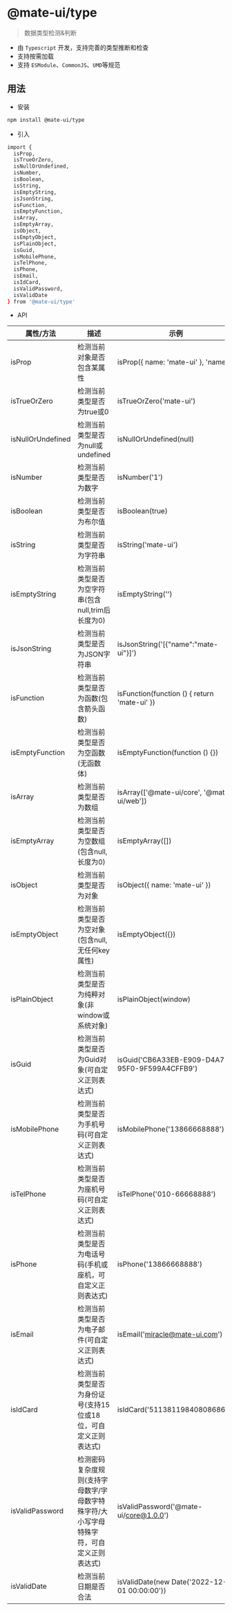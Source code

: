 # @mate-ui/type

> 数据类型检测&判断

- 由 `Typescript` 开发，支持完善的类型推断和检查
- 支持按需加载
- 支持 `ESModule`、`CommonJS`、`UMD`等规范

## 用法
- 安装
```sh
npm install @mate-ui/type
```
- 引入
```sh
import { 
  isProp, 
  isTrueOrZero, 
  isNullOrUndefined, 
  isNumber, 
  isBoolean,
  isString,
  isEmptyString,
  isJsonString,
  isFunction,
  isEmptyFunction,
  isArray,
  isEmptyArray,
  isObject, 
  isEmptyObject,
  isPlainObject,
  isGuid,
  isMobilePhone,
  isTelPhone,
  isPhone,
  isEmail,
  isIdCard,
  isValidPassword,
  isValidDate
} from '@mate-ui/type'
```
- API

|  属性/方法  | 描述 | 示例 | 参数 |
| ---------- | ---------- | ---------- | ---------- |
| isProp | 检测当前对象是否包含某属性 | isProp({ name: 'mate-ui' }, 'name') | item, key |
| isTrueOrZero | 检测当前类型是否为true或0 | isTrueOrZero('mate-ui') | item |
| isNullOrUndefined | 检测当前类型是否为null或undefined | isNullOrUndefined(null) | item |
| isNumber | 检测当前类型是否为数字 | isNumber('1') | item |
| isBoolean | 检测当前类型是否为布尔值 | isBoolean(true) | item |
| isString | 检测当前类型是否为字符串 | isString('mate-ui') | item |
| isEmptyString | 检测当前类型是否为空字符串(包含null,trim后长度为0) | isEmptyString('') | item |
| isJsonString | 检测当前类型是否为JSON字符串 | isJsonString('[{"name":"mate-ui"}]') | item |
| isFunction | 检测当前类型是否为函数(包含箭头函数) | isFunction(function () { return 'mate-ui' }) | item |
| isEmptyFunction | 检测当前类型是否为空函数(无函数体) | isEmptyFunction(function () {}) | item |
| isArray | 检测当前类型是否为数组 | isArray(['@mate-ui/core', '@mate-ui/web']) | item |
| isEmptyArray | 检测当前类型是否为空数组(包含null,长度为0) | isEmptyArray([]) | item |
| isObject | 检测当前类型是否为对象 | isObject({ name: 'mate-ui' }) | item |
| isEmptyObject | 检测当前类型是否为空对象(包含null,无任何key属性) | isEmptyObject({}) | item |
| isPlainObject | 检测当前类型是否为纯粹对象(非window或系统对象) | isPlainObject(window) | item |
| isGuid | 检测当前类型是否为Guid对象(可自定义正则表达式) | isGuid('CB6A33EB-E909-D4A7-95F0-9F599A4CFFB9') | item, pattern |
| isMobilePhone | 检测当前类型是否为手机号码(可自定义正则表达式) | isMobilePhone('13866668888') | item, pattern |
| isTelPhone | 检测当前类型是否为座机号码(可自定义正则表达式) | isTelPhone('010-66668888') | item, pattern |
| isPhone | 检测当前类型是否为电话号码(手机或座机，可自定义正则表达式) | isPhone('13866668888') | item, { mobile, tel } |
| isEmail | 检测当前类型是否为电子邮件(可自定义正则表达式) | isEmail('miracle@mate-ui.com') | item, pattern |
| isIdCard | 检测当前类型是否为身份证号(支持15位或18位，可自定义正则表达式) | isIdCard('511381198408086860') | item, pattern |
| isValidPassword | 检测密码复杂度规则(支持字母数字/字母数字特殊字符/大小写字母特殊字符，可自定义正则表达式) | isValidPassword('@mate-ui/core@1.0.0') | item, { pattern, min, max } |
| isValidDate | 检测当前日期是否合法 | isValidDate(new Date('2022-12-01 00:00:00')) | item |
